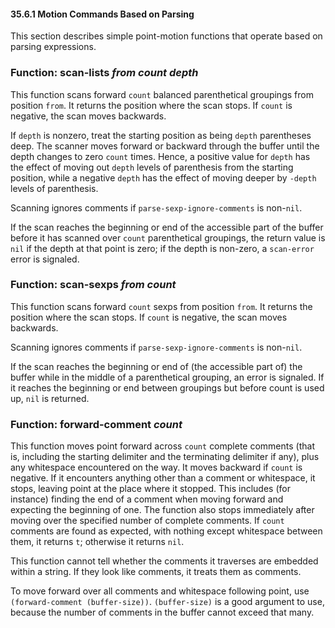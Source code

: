 

#### 35.6.1 Motion Commands Based on Parsing

This section describes simple point-motion functions that operate based on parsing expressions.

### Function: **scan-lists** *from count depth*

This function scans forward `count` balanced parenthetical groupings from position `from`. It returns the position where the scan stops. If `count` is negative, the scan moves backwards.

If `depth` is nonzero, treat the starting position as being `depth` parentheses deep. The scanner moves forward or backward through the buffer until the depth changes to zero `count` times. Hence, a positive value for `depth` has the effect of moving out `depth` levels of parenthesis from the starting position, while a negative `depth` has the effect of moving deeper by `-depth` levels of parenthesis.

Scanning ignores comments if `parse-sexp-ignore-comments` is non-`nil`.

If the scan reaches the beginning or end of the accessible part of the buffer before it has scanned over `count` parenthetical groupings, the return value is `nil` if the depth at that point is zero; if the depth is non-zero, a `scan-error` error is signaled.

### Function: **scan-sexps** *from count*

This function scans forward `count` sexps from position `from`. It returns the position where the scan stops. If `count` is negative, the scan moves backwards.

Scanning ignores comments if `parse-sexp-ignore-comments` is non-`nil`.

If the scan reaches the beginning or end of (the accessible part of) the buffer while in the middle of a parenthetical grouping, an error is signaled. If it reaches the beginning or end between groupings but before count is used up, `nil` is returned.

### Function: **forward-comment** *count*

This function moves point forward across `count` complete comments (that is, including the starting delimiter and the terminating delimiter if any), plus any whitespace encountered on the way. It moves backward if `count` is negative. If it encounters anything other than a comment or whitespace, it stops, leaving point at the place where it stopped. This includes (for instance) finding the end of a comment when moving forward and expecting the beginning of one. The function also stops immediately after moving over the specified number of complete comments. If `count` comments are found as expected, with nothing except whitespace between them, it returns `t`; otherwise it returns `nil`.

This function cannot tell whether the comments it traverses are embedded within a string. If they look like comments, it treats them as comments.

To move forward over all comments and whitespace following point, use `(forward-comment (buffer-size))`. `(buffer-size)` is a good argument to use, because the number of comments in the buffer cannot exceed that many.
